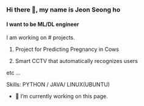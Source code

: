 ### Hi there 👋, my name is Jeon Seong ho
#### I want to be ML/DL engineer
I am working on # projects.

1. Project for Predicting Pregnancy in Cows

2) Smart CCTV that automatically recognizes users

etc ...

Skills: PYTHON / JAVA/ LINUX(UBUNTU)

- 🔭 I’m currently working on this page. 





